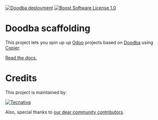 [![Doodba deployment](https://img.shields.io/badge/deplyment-doodba-informational)](https://github.com/Tecnativa/doodba)
[![Boost Software License 1.0](https://img.shields.io/badge/license-bsl--1.0-important)](https://choosealicense.com/licenses/bsl-1.0/)

# Doodba scaffolding

This project lets you spin up up [Odoo][] projects based on [Doodba][] using [Copier][].

[Read the docs.](https://github.com/Tecnativa/doodba#scaffolding)

# Credits

This project is maintained by:

[![Tecnativa](https://www.tecnativa.com/r/H3p)](https://www.tecnativa.com/r/rIN)

Also, special thanks to
[our dear community contributors](https://github.com/Tecnativa/doodba-scaffolding/graphs/contributors).

[copier]: https://github.com/pykong/copier
[doodba]: https://github.com/Tecnativa/doodba
[odoo]: https://www.odoo.com/
